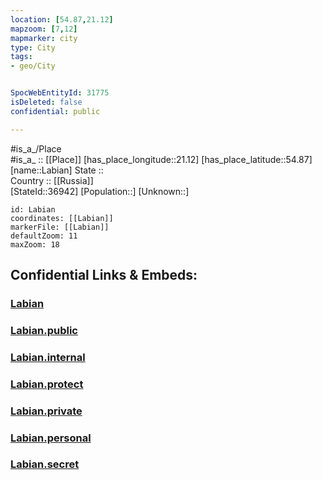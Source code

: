 ```yaml
---
location: [54.87,21.12] 
mapzoom: [7,12] 
mapmarker: city 
type: City
tags:
- geo/City


SpocWebEntityId: 31775
isDeleted: false
confidential: public

---
```

#is_a_/Place  
#is_a_ :: [[Place]] 
[has_place_longitude::21.12] 
[has_place_latitude::54.87] 
[name::Labian] 
State ::  
Country :: [[Russia]]  
[StateId::36942] 
[Population::] 
[Unknown::] 


```leaflet
id: Labian
coordinates: [[Labian]] 
markerFile: [[Labian]] 
defaultZoom: 11 
maxZoom: 18
```


## Confidential Links & Embeds: 

### [Labian](/_Standards/Earth/Continent/Europe/Europe~East/Russia/Russia~NorthWest/Kaliningrad~Oblast/City/Labian.md) 

### [Labian.public](/_public/Earth/Continent/Europe/Europe~East/Russia/Russia~NorthWest/Kaliningrad~Oblast/City/Labian.public.md) 

### [Labian.internal](/_internal/Earth/Continent/Europe/Europe~East/Russia/Russia~NorthWest/Kaliningrad~Oblast/City/Labian.internal.md) 

### [Labian.protect](/_protect/Earth/Continent/Europe/Europe~East/Russia/Russia~NorthWest/Kaliningrad~Oblast/City/Labian.protect.md) 

### [Labian.private](/_private/Earth/Continent/Europe/Europe~East/Russia/Russia~NorthWest/Kaliningrad~Oblast/City/Labian.private.md) 

### [Labian.personal](/_personal/Earth/Continent/Europe/Europe~East/Russia/Russia~NorthWest/Kaliningrad~Oblast/City/Labian.personal.md) 

### [Labian.secret](/_secret/Earth/Continent/Europe/Europe~East/Russia/Russia~NorthWest/Kaliningrad~Oblast/City/Labian.secret.md)

